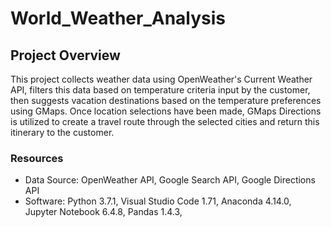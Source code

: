 # World_Weather_Analysis

## Project Overview

This project collects weather data using OpenWeather's Current Weather API, filters this data based on temperature criteria input by the customer, then suggests vacation destinations based on the temperature preferences using GMaps. Once location selections have been made, GMaps Directions is utilized to create a travel route through the selected cities and return this itinerary to the customer.

### Resources

- Data Source: OpenWeather API, Google Search API, Google Directions API
- Software: Python 3.7.1, Visual Studio Code 1.71, Anaconda 4.14.0, Jupyter Notebook 6.4.8, Pandas 1.4.3,



